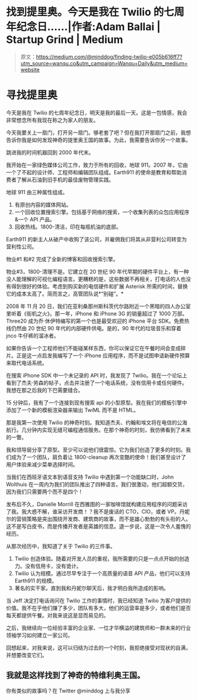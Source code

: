 # 找到提里奥。今天是我在 Twilio 的七周年纪念日……|作者:Adam Ballai | Startup Grind | Medium

> 原文：<https://medium.com/@minddog/finding-twilio-e005b616ff7?utm_source=wanqu.co&utm_campaign=Wanqu+Daily&utm_medium=website>

# 寻找提里奥

今天是我在 Twilio 的七周年纪念日，明天是我的最后一天。这是一包情感，我会非常想念所有我现在称之为家人的朋友。

今天我要关上一扇门，打开另一扇门。够老套了吧？但在我打开那扇门之前，我想告诉你我是如何发现神奇的提里奥王国的故事。为此，我需要告诉你另一个故事。

跳进我的时间机器回到 2000 年代末。

我开始在一家绿色媒体公司工作，致力于所有的回收，地球 911。2007 年，它由一个了不起的设计师、工程师和编辑团队组成。Earth911 的使命是教育和帮助消费者了解从石油到旧手机的最佳废物管理实践。

地球 911 由三种属性组成。

1.  有原创内容的媒体网站。
2.  一个回收位置搜索引擎。包括基于网络的搜索，一个收集列表的众包应用程序&一个 API 产品。
3.  回收热线。1800-清洁，印在每瓶机油的底部。

Earth911 的新主人从破产中收购了该公司，并雇佣我们将其从非营利公司转变为营利性公司。

物业#1 和#2 完成了全新的博客和回收搜索引擎。

物业#3，1800-清理不是。它建立在 20 世纪 90 年代早期的硬件平台上，有一种没人能理解的可视化编程语言。更糟糕的是，这些数据不再相关，打电话的人也没有得到很好的体验。考虑到购买新的电信硬件和扩展 Asterisk 所需的时间，替换它的成本太高了。简而言之，高管团队说*“别碰”。*

2008 年 11 月 20 日，我们在亚利桑那州斯科茨代尔路附近一个黑暗的四人办公室里听着《街机之火》。那一年，iPhone 和 iPhone 3G 的销量超过了 1000 万部。Three20 成为乔·休伊特编写的第一个也是最受欢迎的 iPhone 平台 SDK。免费热线仍然由 20 世纪 90 年代的内部硬件供电。是的，90 年代的垃圾音乐和穿着 jnco 牛仔裤的溜冰者。

如果你告诉一个工程师他们不能碰某样东西，你可以保证它在午餐时间会变成碎片。正是这一点启发我编写了一个 iPhone 应用程序，而不是试图申请新硬件预算来取代电话系统。

在搜索 iPhone SDK 中一个未记录的 API 时，我发现了 Twilio。我在一个论坛上看到了杰夫·劳森的帖子，点击并注册了一个电话系统，没有信用卡或任何硬件。我想在那之后我的下巴需要缝合。

15 分钟后，我有了一个连接到现有搜索 api 的小型原型。我在我们的模板引擎中添加了一个新的模板渲染器来输出 TwiML 而不是 HTML。

那是我第一次使用 Twilio 的神奇时刻。我知道杰夫、约翰和埃文将在电信的公海航行。几分钟内实现无缝可编程通信服务。在那个神奇的时刻，我仿佛看到了未来的一瞥。

我和领导层分享了原型。至少可以说他们很震惊。它为我们创造了更多的时刻。我们成为了一个团队，肩负着让 1800-cleanup 再次变酷的使命！我们甚至设计了用户体验来减少菜单选择时间。

当我们在西班牙语文本到语音支持 Twilio 中遇到第一个功能缺口时，John Wolthuis 在一周内为我们的团队推出了四种语言。我们很激动，他们超额交货，因为我们只需要两个而不是四个！

发布后不久，Danielle Morrill 在西雅图的一家咖啡馆就构建应用程序的问题采访了我。我大惑不解，谁采访开发商！？我不是废话的 CTO，CIO，或者 VP。丹妮尔的营销策略是突出围绕开发商、建筑商的故事，而不是雄心勃勃的有头衔的人。这不是写白皮书，而是传播开发者是英雄的信息。退一步说，这是一次令人羞愧的经历。

从那次经历中，我知道了关于 Twilio 的三件事。

1.  Twilio 创造体验。随着对开发人员的重视，我所需要的只是一点点开始的创造力。没有信用卡，没有诡计。
2.  Twilio 认为规模。通过尽早专注于一个高质量的语音 API 产品，他们可以支持 Earth911 的规模。
3.  著名的实干家。直到我和丹妮尔聊天后，我才明白我所造成的影响。

当 Jeff 决定打电话询问在 Twilio 工作的事情时，我已经知道 Twilio 为客户提供的价值。我不在乎他们赚了多少，团队有多大，他们的运营率是多少，或者他们是否每天都提供午餐。对我来说这是显而易见的。

之后，我继续向一位经验丰富的企业家、一位才华横溢的建筑师和一群未来的行业领袖学习如何建立一家公司。

回想起来，对我来说，这可以归结为过去的一个时刻，我拒绝接受对现状的自满，并想要改变它们。

## 我就是这样找到了神奇的特维利奥王国。

你有类似的故事吗？在 Twitter @minddog 上与我分享